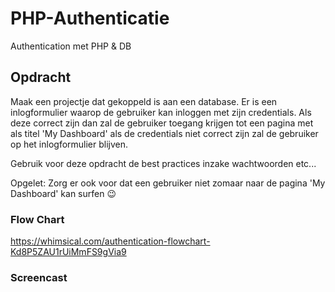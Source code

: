 # PHP-Authenticatie

Authentication met PHP & DB

## Opdracht
Maak een projectje dat gekoppeld is aan een database. Er is een inlogformulier waarop de gebruiker kan inloggen met zijn credentials. Als deze correct zijn dan zal de gebruiker toegang krijgen tot een pagina met als titel 'My Dashboard' als de credentials niet correct zijn zal de gebruiker op het inlogformulier blijven.

Gebruik voor deze opdracht de best practices inzake wachtwoorden etc...

Opgelet: Zorg er ook voor dat een gebruiker niet zomaar naar de pagina 'My Dashboard' kan surfen 😉

### Flow Chart

https://whimsical.com/authentication-flowchart-Kd8P5ZAU1rUiMmFS9gVia9

### Screencast